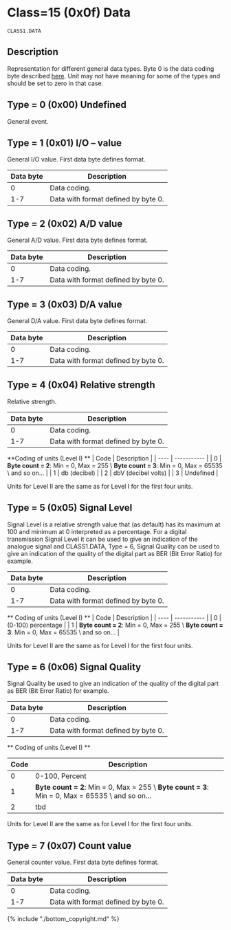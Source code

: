 # Class=15 (0x0f) Data

    CLASS1.DATA
    
## Description

Representation for different general data types. Byte 0 is the data coding byte described [here](http://www.vscp.org/docs/vscpspec/doku.php?id=data_coding). Unit may not have meaning for some of the types and should be set to zero in that case.

## Type = 0 (0x00) Undefined

General event. 

## Type = 1 (0x01) I/O – value

General I/O value. First data byte defines format. 

 | Data byte | Description                         | 
 | --------- | -----------                         | 
 | 0         | Data coding.                        | 
 | 1-7       | Data with format defined by byte 0. | 

## Type = 2 (0x02) A/D value

General A/D value. First data byte defines format. 

 | Data byte | Description                         | 
 | --------- | -----------                         | 
 | 0         | Data coding.                        | 
 | 1-7       | Data with format defined by byte 0. | 

## Type = 3 (0x03) D/A value

General D/A value. First data byte defines format. 

 | Data byte | Description                         | 
 | --------- | -----------                         | 
 | 0         | Data coding.                        | 
 | 1-7       | Data with format defined by byte 0. | 

## Type = 4 (0x04) Relative strength

Relative strength.  

 | Data byte | Description                         | 
 | --------- | -----------                         | 
 | 0         | Data coding.                        | 
 | 1-7       | Data with format defined by byte 0. | 

**Coding of units (Level I) **
 | Code | Description                                                                                        | 
 | ---- | -----------                                                                                        | 
 | 0    | **Byte count = 2**: Min = 0, Max = 255 \\ **Byte count = 3**: Min = 0, Max = 65535 \\ and so on... | 
 | 1    | db (decibel)                                                                                       | 
 | 2    | dbV (decibel volts)                                                                                | 
 | 3    | Undefined                                                                                          | 

Units for Level II are the same as for Level I for the first four units.

## Type = 5 (0x05) Signal Level

Signal Level is a relative strength value that (as default) has its maximum at 100 and minimum at 0 interpreted as a percentage. For a digital transmission Signal Level it can be used to give an indication of the analogue signal and CLASS1.DATA, Type = 6, Signal Quality can be used to give an indication of the quality of the digital part as BER (Bit Error Ratio) for example.

 | Data byte | Description                         | 
 | --------- | -----------                         | 
 | 0         | Data coding.                        | 
 | 1-7       | Data with format defined by byte 0. | 

** Coding of units (Level I) **
 | Code | Description                                                                                        | 
 | ---- | -----------                                                                                        | 
 | 0    | (0-100) percentage                                                                                 | 
 | 1    | **Byte count = 2**: Min = 0, Max = 255 \\ **Byte count = 3**: Min = 0, Max = 65535 \\ and so on... | 


Units for Level II are the same as for Level I for the first four units.

## Type = 6 (0x06) Signal Quality

Signal Quality be used to give an indication of the quality of the digital part as BER (Bit Error Ratio) for example. 

 | Data byte | Description                         | 
 | --------- | -----------                         | 
 | 0         | Data coding.                        | 
 | 1-7       | Data with format defined by byte 0. | 

** Coding of units (Level I) **

 | Code | Description                                                                                        | 
 | ---- | -----------                                                                                        | 
 | 0    | 0-100, Percent                                                                                     | 
 | 1    | **Byte count = 2**: Min = 0, Max = 255 \\ **Byte count = 3**: Min = 0, Max = 65535 \\ and so on... | 
 | 2    | tbd                                                                                                | 

Units for Level II are the same as for Level I for the first four units.

## Type = 7 (0x07) Count value

General counter value. First data byte defines format. 

 | Data byte | Description                         | 
 | --------- | -----------                         | 
 | 0         | Data coding.                        | 
 | 1-7       | Data with format defined by byte 0. | 



{% include "./bottom_copyright.md" %}

